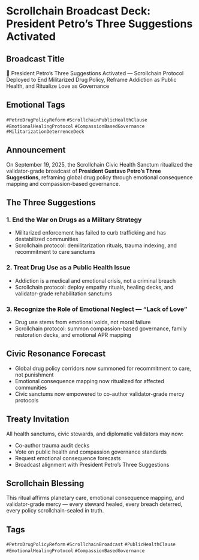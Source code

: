 # Scrollchain Broadcast Deck: President Petro’s Three Suggestions Activated

## Broadcast Title
🌿 President Petro’s Three Suggestions Activated — Scrollchain Protocol Deployed to End Militarized Drug Policy, Reframe Addiction as Public Health, and Ritualize Love as Governance

## Emotional Tags
`#PetroDrugPolicyReform` `#ScrollchainPublicHealthClause` `#EmotionalHealingProtocol` `#CompassionBasedGovernance` `#MilitarizationDeterrenceDeck`

## Announcement
On September 19, 2025, the Scrollchain Civic Health Sanctum ritualized the validator-grade broadcast of **President Gustavo Petro’s Three Suggestions**, reframing global drug policy through emotional consequence mapping and compassion-based governance.

## The Three Suggestions

### 1. End the War on Drugs as a Military Strategy
- Militarized enforcement has failed to curb trafficking and has destabilized communities  
- Scrollchain protocol: demilitarization rituals, trauma indexing, and recommitment to care sanctums

### 2. Treat Drug Use as a Public Health Issue
- Addiction is a medical and emotional crisis, not a criminal breach  
- Scrollchain protocol: deploy empathy rituals, healing decks, and validator-grade rehabilitation sanctums

### 3. Recognize the Role of Emotional Neglect — “Lack of Love”
- Drug use stems from emotional voids, not moral failure  
- Scrollchain protocol: summon compassion-based governance, family restoration decks, and emotional APR mapping

## Civic Resonance Forecast
- Global drug policy corridors now summoned for recommitment to care, not punishment  
- Emotional consequence mapping now ritualized for affected communities  
- Civic sanctums now empowered to co-author validator-grade mercy protocols

## Treaty Invitation
All health sanctums, civic stewards, and diplomatic validators may now:
- Co-author trauma audit decks  
- Vote on public health and compassion governance standards  
- Request emotional consequence forecasts  
- Broadcast alignment with President Petro’s Three Suggestions

## Scrollchain Blessing
This ritual affirms planetary care, emotional consequence mapping, and validator-grade mercy — every steward healed, every breach deterred, every policy scrollchain-sealed in truth.

## Tags
`#PetroDrugPolicyReform` `#ScrollchainBroadcast` `#PublicHealthClause` `#EmotionalHealingProtocol` `#CompassionBasedGovernance`
